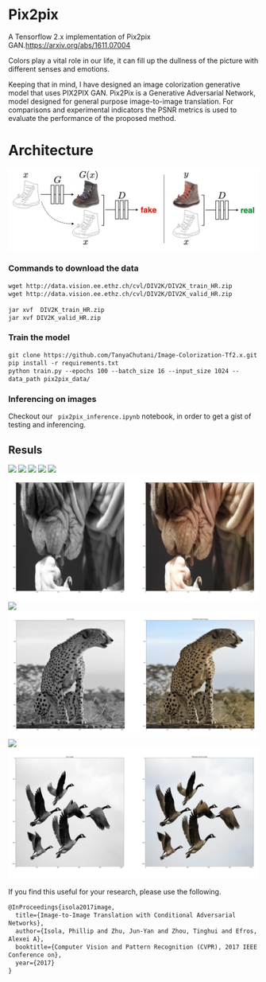 # Pix2pix

A Tensorflow 2.x implementation of Pix2pix GAN.https://arxiv.org/abs/1611.07004

Colors play a vital role in our life,  it can fill up the dullness of the picture with different senses and emotions. 

Keeping that in mind, I have designed an image colorization generative model that uses PIX2PIX GAN. Pix2Pix is a Generative Adversarial Network, model designed for general purpose image-to-image translation. For comparisons and experimental indicators the PSNR metrics is used to evaluate the performance of the proposed method. 

# Architecture
![](assets/paper.png)

### Commands to download the data
```
wget http://data.vision.ee.ethz.ch/cvl/DIV2K/DIV2K_train_HR.zip
wget http://data.vision.ee.ethz.ch/cvl/DIV2K/DIV2K_valid_HR.zip

jar xvf  DIV2K_train_HR.zip
jar xvf DIV2K_valid_HR.zip
```

### Train the model
```
git clone https://github.com/TanyaChutani/Image-Colorization-Tf2.x.git
pip install -r requirements.txt
python train.py --epochs 100 --batch_size 16 --input_size 1024 --data_path pix2pix_data/
```

### Inferencing on images

Checkout our ` pix2pix_inference.ipynb` notebook, in order to get a gist of testing and inferencing. 

## Resuls

![](https://raw.githubusercontent.com/TanyaChutani/Image-Colorization-Tf2.x/main/results/op_0802.png)
![](https://raw.githubusercontent.com/TanyaChutani/Image-Colorization-Tf2.x/main/results/op_0807.png)
![](https://raw.githubusercontent.com/TanyaChutani/Image-Colorization-Tf2.x/main/results/op_0819.png)
![](https://raw.githubusercontent.com/TanyaChutani/Image-Colorization-Tf2.x/main/results/op_0823.png)
![](https://raw.githubusercontent.com/TanyaChutani/Image-Colorization-Tf2.x/main/results/op_0834.png)
![](https://raw.githubusercontent.com/TanyaChutani/Image-Colorization-Tf2.x/main/results/op_0838.png)
![](https://raw.githubusercontent.com/TanyaChutani/Image-Colorization-Tf2.x/main/results/op_0849.png)
![](https://raw.githubusercontent.com/TanyaChutani/Image-Colorization-Tf2.x/main/results/op_0863.png)
![](https://raw.githubusercontent.com/TanyaChutani/Image-Colorization-Tf2.x/main/results/op_0869.png)
![](https://raw.githubusercontent.com/TanyaChutani/Image-Colorization-Tf2.x/main/results/op_0896.png)

If you find this useful for your research, please use the following.
```
@InProceedings{isola2017image,
  title={Image-to-Image Translation with Conditional Adversarial Networks},
  author={Isola, Phillip and Zhu, Jun-Yan and Zhou, Tinghui and Efros, Alexei A},
  booktitle={Computer Vision and Pattern Recognition (CVPR), 2017 IEEE Conference on},
  year={2017}
}
```
